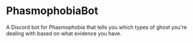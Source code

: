 # PhasmophobiaBot

A Discord bot for Phasmophobia that tells you which types of ghost you're dealing with based on what evidence you have.
